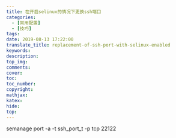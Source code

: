 ```yaml
---
title: 在开启selinux的情况下更换ssh端口
categories:
  - [常用配置]
  - [技巧]
tags:
date: 2019-08-13 17:22:00
translate_title: replacement-of-ssh-port-with-selinux-enabled
keywords:
description:
top_img: 
comments:
cover: 
toc:
toc_number:
copyright:
mathjax:
katex:
hide:
top:
---
```

semanage port -a -t ssh_port_t -p tcp 22122